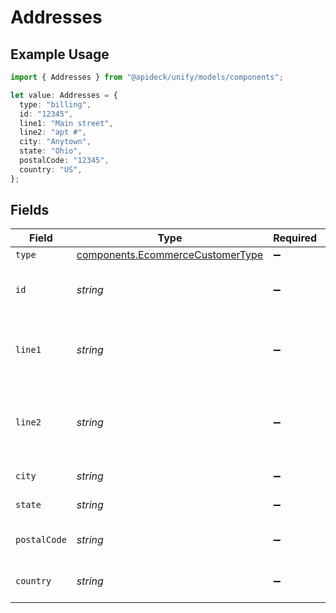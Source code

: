 # Addresses

## Example Usage

```typescript
import { Addresses } from "@apideck/unify/models/components";

let value: Addresses = {
  type: "billing",
  id: "12345",
  line1: "Main street",
  line2: "apt #",
  city: "Anytown",
  state: "Ohio",
  postalCode: "12345",
  country: "US",
};
```

## Fields

| Field                                                                                | Type                                                                                 | Required                                                                             | Description                                                                          | Example                                                                              |
| ------------------------------------------------------------------------------------ | ------------------------------------------------------------------------------------ | ------------------------------------------------------------------------------------ | ------------------------------------------------------------------------------------ | ------------------------------------------------------------------------------------ |
| `type`                                                                               | [components.EcommerceCustomerType](../../models/components/ecommercecustomertype.md) | :heavy_minus_sign:                                                                   | N/A                                                                                  | billing                                                                              |
| `id`                                                                                 | *string*                                                                             | :heavy_minus_sign:                                                                   | A unique identifier for an object.                                                   | 12345                                                                                |
| `line1`                                                                              | *string*                                                                             | :heavy_minus_sign:                                                                   | First line of the street address of the customer                                     | Main street                                                                          |
| `line2`                                                                              | *string*                                                                             | :heavy_minus_sign:                                                                   | Second line of the street address of the customer                                    | apt #                                                                                |
| `city`                                                                               | *string*                                                                             | :heavy_minus_sign:                                                                   | City of the customer                                                                 | Anytown                                                                              |
| `state`                                                                              | *string*                                                                             | :heavy_minus_sign:                                                                   | State of the customer                                                                | Ohio                                                                                 |
| `postalCode`                                                                         | *string*                                                                             | :heavy_minus_sign:                                                                   | Postal code of the customer                                                          | 12345                                                                                |
| `country`                                                                            | *string*                                                                             | :heavy_minus_sign:                                                                   | Country of the customer                                                              | US                                                                                   |